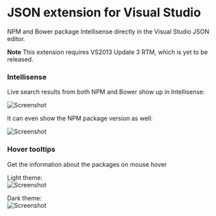 JSON extension for Visual Studio
=================
<!--
[![Build status](https://ci.appveyor.com/api/projects/status/p4c2fevy6oyd2eoa)](https://ci.appveyor.com/project/madskristensen/json-intellisense)
-->
NPM and Bower package Intellisense directly in the Visual Studio JSON editor.

__Note__ This extension requires VS2013 Update 3 RTM, which is yet to be released.

### Intellisense  
Live search results from both NPM and Bower show up in Intellisense:  

![Screenshot](https://raw.githubusercontent.com/madskristensen/JSON-Intellisense/master/art/completion-name.png)

It can even show the NPM package version as well:

![Screenshot](https://raw.githubusercontent.com/madskristensen/JSON-Intellisense/master/art/completion-version.png)


### Hover tooltips  
Get the information about the packages on mouse hover

Light theme:  
![Screenshot](https://raw.githubusercontent.com/madskristensen/JSON-Intellisense/master/art/tooltip-light.png)

Dark theme:  
![Screenshot](https://raw.githubusercontent.com/madskristensen/JSON-Intellisense/master/art/tooltip-dark.png)
